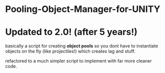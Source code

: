 Pooling-Object-Manager-for-UNITY
======================
Updated to 2.0! (after 5 years!)
======================

basically a script for creating **object pools** 
so you dont have to instantiate objects on the fly  (like projectiles!) 
which creates lag and stuff.

refactored to a much simpler script to implement
with far more cleaner code.


 
